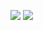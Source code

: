 
![](https://cdn.jsdelivr.net/gh/wangwenjie1314/PicCDN/2024-11-18/1731891645151-image.png)
![](https://cdn.jsdelivr.net/gh/wangwenjie1314/PicCDN/2024-11-18/1731885492125-image.png)

